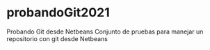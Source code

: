 # probandoGit2021
Probando Git desde Netbeans
Conjunto de pruebas para manejar un repositorio con git desde Netbeans
